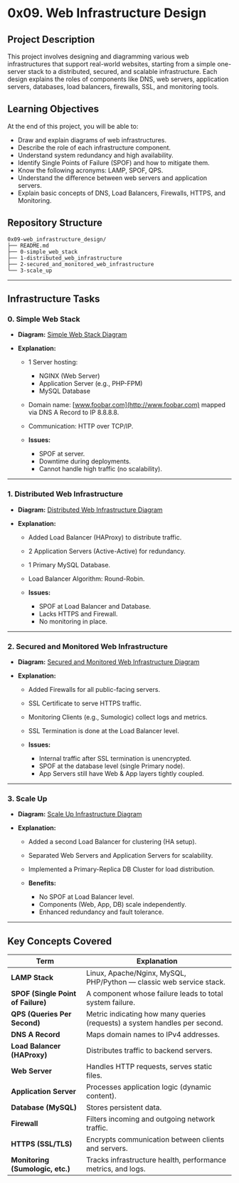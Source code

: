 # **0x09. Web Infrastructure Design**

## **Project Description**

This project involves designing and diagramming various web infrastructures that support real-world websites, starting from a simple one-server stack to a distributed, secured, and scalable infrastructure. Each design explains the roles of components like DNS, web servers, application servers, databases, load balancers, firewalls, SSL, and monitoring tools.

## **Learning Objectives**

At the end of this project, you will be able to:

- Draw and explain diagrams of web infrastructures.
- Describe the role of each infrastructure component.
- Understand system redundancy and high availability.
- Identify Single Points of Failure (SPOF) and how to mitigate them.
- Know the following acronyms: LAMP, SPOF, QPS.
- Understand the difference between web servers and application servers.
- Explain basic concepts of DNS, Load Balancers, Firewalls, HTTPS, and Monitoring.

## **Repository Structure**

```
0x09-web_infrastructure_design/
├── README.md
├── 0-simple_web_stack
├── 1-distributed_web_infrastructure
├── 2-secured_and_monitored_web_infrastructure
└── 3-scale_up
```

---

## **Infrastructure Tasks**

### **0. Simple Web Stack**

- **Diagram:** [Simple Web Stack Diagram](https://drive.google.com/file/d/1k94ec54tMfnu-byGe0bb9naCCGeRCtZc/view?usp=sharing)
- **Explanation:**

  - 1 Server hosting:

    - NGINX (Web Server)
    - Application Server (e.g., PHP-FPM)
    - MySQL Database

  - Domain name: [www.foobar.com](http://www.foobar.com) mapped via DNS A Record to IP 8.8.8.8.
  - Communication: HTTP over TCP/IP.
  - **Issues:**

    - SPOF at server.
    - Downtime during deployments.
    - Cannot handle high traffic (no scalability).

---

### **1. Distributed Web Infrastructure**

- **Diagram:** [Distributed Web Infrastructure Diagram](https://drive.google.com/file/d/1rRTp5loc6qDdrVVXksF3WFTbGhlr0bq6/view?usp=sharing)
- **Explanation:**

  - Added Load Balancer (HAProxy) to distribute traffic.
  - 2 Application Servers (Active-Active) for redundancy.
  - 1 Primary MySQL Database.
  - Load Balancer Algorithm: Round-Robin.
  - **Issues:**

    - SPOF at Load Balancer and Database.
    - Lacks HTTPS and Firewall.
    - No monitoring in place.

---

### **2. Secured and Monitored Web Infrastructure**

- **Diagram:** [Secured and Monitored Web Infrastructure Diagram](https://drive.google.com/file/d/1fDFnCoufhBiBNuZK6SAgt5sL6OEP_ONH/view?usp=sharing)
- **Explanation:**

  - Added Firewalls for all public-facing servers.
  - SSL Certificate to serve HTTPS traffic.
  - Monitoring Clients (e.g., Sumologic) collect logs and metrics.
  - SSL Termination is done at the Load Balancer level.
  - **Issues:**

    - Internal traffic after SSL termination is unencrypted.
    - SPOF at the database level (single Primary node).
    - App Servers still have Web & App layers tightly coupled.

---

### **3. Scale Up**

- **Diagram:** [Scale Up Infrastructure Diagram](https://drive.google.com/file/d/1QVUBVzmnHbqznAgH8AjzOzE3pN4fZj3x/view?usp=sharing)
- **Explanation:**

  - Added a second Load Balancer for clustering (HA setup).
  - Separated Web Servers and Application Servers for scalability.
  - Implemented a Primary-Replica DB Cluster for load distribution.
  - **Benefits:**

    - No SPOF at Load Balancer level.
    - Components (Web, App, DB) scale independently.
    - Enhanced redundancy and fault tolerance.

---

## **Key Concepts Covered**

| **Term**                           | **Explanation**                                                            |
| ---------------------------------- | -------------------------------------------------------------------------- |
| **LAMP Stack**                     | Linux, Apache/Nginx, MySQL, PHP/Python — classic web service stack.        |
| **SPOF (Single Point of Failure)** | A component whose failure leads to total system failure.                   |
| **QPS (Queries Per Second)**       | Metric indicating how many queries (requests) a system handles per second. |
| **DNS A Record**                   | Maps domain names to IPv4 addresses.                                       |
| **Load Balancer (HAProxy)**        | Distributes traffic to backend servers.                                    |
| **Web Server**                     | Handles HTTP requests, serves static files.                                |
| **Application Server**             | Processes application logic (dynamic content).                             |
| **Database (MySQL)**               | Stores persistent data.                                                    |
| **Firewall**                       | Filters incoming and outgoing network traffic.                             |
| **HTTPS (SSL/TLS)**                | Encrypts communication between clients and servers.                        |
| **Monitoring (Sumologic, etc.)**   | Tracks infrastructure health, performance metrics, and logs.               |
